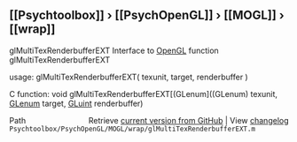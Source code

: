 ## [[Psychtoolbox]] &#8250; [[PsychOpenGL]] &#8250; [[MOGL]] &#8250; [[wrap]]

glMultiTexRenderbufferEXT  Interface to [OpenGL](OpenGL) function glMultiTexRenderbufferEXT  
  
usage:  glMultiTexRenderbufferEXT( texunit, target, renderbuffer )  
  
C function:  void glMultiTexRenderbufferEXT[(GLenum]((GLenum) texunit, [GLenum](GLenum) target, [GLuint](GLuint) renderbuffer)  




<div class="code_header" style="text-align:right;">
  <span style="float:left;">Path&nbsp;&nbsp;</span> <span class="counter">Retrieve <a href=
  "https://raw.github.com/Psychtoolbox-3/Psychtoolbox-3/beta/Psychtoolbox/PsychOpenGL/MOGL/wrap/glMultiTexRenderbufferEXT.m">current version from GitHub</a> | View <a href=
  "https://github.com/Psychtoolbox-3/Psychtoolbox-3/commits/beta/Psychtoolbox/PsychOpenGL/MOGL/wrap/glMultiTexRenderbufferEXT.m">changelog</a></span>
</div>
<div class="code">
  <code>Psychtoolbox/PsychOpenGL/MOGL/wrap/glMultiTexRenderbufferEXT.m</code>
</div>


